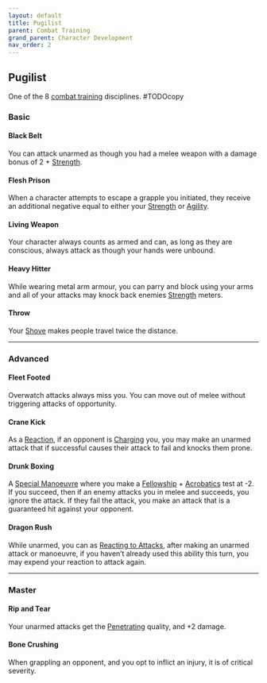 ```yaml
---
layout: default
title: Pugilist
parent: Combat Training
grand_parent: Character Development
nav_order: 2
---
```

## Pugilist
One of the 8 [combat training](Combat-Training) disciplines.
#TODOcopy 

### Basic

#### Black Belt
You can attack unarmed as though you had a melee weapon with a damage bonus of 2 + [Strength](Stats#Strength). 

#### Flesh Prison
When a character attempts to escape a grapple you initiated, they receive an additional negative equal to either your [Strength](Stats#Strength) or [Agility](Stats#Agility).

#### Living Weapon
Your character always counts as armed and can, as long as they are conscious, always attack as though your hands were unbound.

#### Heavy Hitter
While wearing metal arm armour, you can parry and block using your arms and all of your attacks may knock back enemies [Strength](Stats#Strength) meters.

#### Throw
Your [Shove](Combat#Shove) makes people travel twice the distance.

---
### Advanced

#### Fleet Footed
Overwatch attacks always miss you. You can move out of melee without triggering attacks of opportunity.

#### Crane Kick
As a [Reaction](Combat#Reacting%20to%20Attacks), if an opponent is [Charging](Combat#Charging) you, you may make an unarmed attack that if successful causes their attack to fail and knocks them prone.

#### Drunk Boxing
A [Special Manoeuvre](Combat#Special%20Manoeuvres) where you make a [Fellowship](Stats#Fellowship) + [Acrobatics](Acrobatics) test at -2. If you succeed, then if an enemy attacks you in melee and succeeds, you ignore the attack. If they fail the attack, you make an attack that is a guaranteed hit against your opponent.

#### Dragon Rush
While unarmed, you can as [Reacting to Attacks](Combat#Reacting%20to%20Attacks), after making an unarmed attack or manoeuvre, if you haven’t already used this ability this turn, you may expend your reaction to attack again.

---

### Master

#### Rip and Tear
Your unarmed attacks get the [Penetrating](Weapon-Traits#Penetrating) quality, and +2 damage.

#### Bone Crushing
When grappling an opponent, and you opt to inflict an injury, it is of critical severity.
